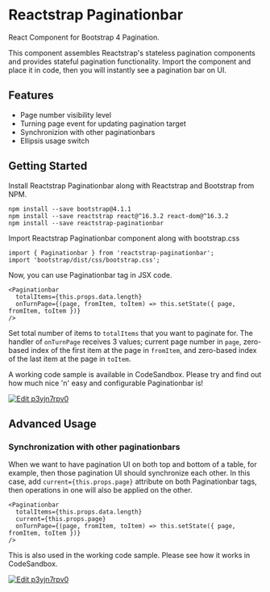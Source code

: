 # Reactstrap Paginationbar
React Component for Bootstrap 4 Pagination.

This component assembles Reactstrap's stateless pagination components and provides stateful pagination functionality. Import the component and place it in code, then you will instantly see a pagination bar on UI.

## Features
* Page number visibility level
* Turning page event for updating pagination target
* Synchronizion with other paginationbars
* Ellipsis usage switch

## Getting Started
Install Reactstrap Paginationbar along with Reactstrap and Bootstrap from NPM.

    npm install --save bootstrap@4.1.1
    npm install --save reactstrap react@^16.3.2 react-dom@^16.3.2
    npm install --save reactstrap-paginationbar

Import Reactstrap Paginationbar component along with bootstrap.css

    import { Paginationbar } from 'reactstrap-paginationbar';
    import 'bootstrap/dist/css/bootstrap.css';

Now, you can use Paginationbar tag in JSX code.

    <Paginationbar
      totalItems={this.props.data.length}
      onTurnPage={(page, fromItem, toItem) => this.setState({ page, fromItem, toItem })}
    />

Set total number of items to `totalItems` that you want to paginate for. The handler of `onTurnPage` receives 3 values; current page number in `page`, zero-based index of the first item at the page in `fromItem`, and zero-based index of the last item at the page in `toItem`.

A working code sample is available in CodeSandbox. Please try and find out how much nice 'n' easy and configurable Paginationbar is!

[![Edit p3yjn7rpv0](https://codesandbox.io/static/img/play-codesandbox.svg)](https://codesandbox.io/s/p3yjn7rpv0?fontsize=14)

## Advanced Usage

### Synchronization with other paginationbars
When we want to have pagination UI on both top and bottom of a table, for example, then those pagination UI should synchronize each other. In this case, add `current={this.props.page}` attribute on both Paginationbar tags, then operations in one will also be applied on the other.

    <Paginationbar
      totalItems={this.props.data.length}
      current={this.props.page}
      onTurnPage={(page, fromItem, toItem) => this.setState({ page, fromItem, toItem })}
    />

This is also used in the working code sample. Please see how it works in CodeSandbox.

[![Edit p3yjn7rpv0](https://codesandbox.io/static/img/play-codesandbox.svg)](https://codesandbox.io/s/p3yjn7rpv0?fontsize=14)
